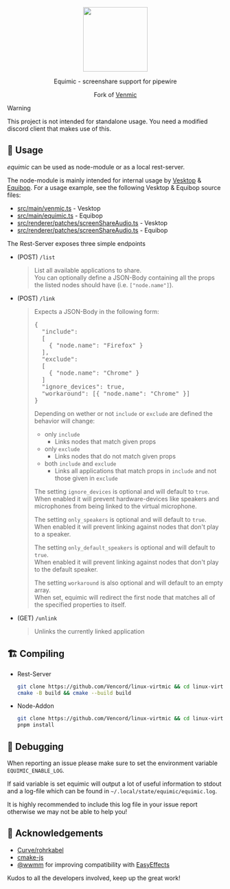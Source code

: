 <div align="center">

<img src="https://avatars.githubusercontent.com/u/150590884" width="150">

<br/>

Equimic - screenshare support for pipewire

Fork of [Venmic](https://github.com/Vencord/Venmic)

</div>

> [!WARNING]  
> This project is not intended for standalone usage. You need a modified discord client that makes use of this.

## 📖 Usage

_equimic_ can be used as node-module or as a local rest-server.

The node-module is mainly intended for internal usage by [Vesktop](https://github.com/Vencord/Vesktop) & [Equibop](https://github.com/Equicord/Equibop).
For a usage example, see the following Vesktop & Equibop source files:
- [src/main/venmic.ts](https://github.com/Vencord/Vesktop/blob/main/src/main/venmic.ts) - Vesktop
- [src/main/equimic.ts](https://github.com/Equicord/Equibop/blob/main/src/main/equimic.ts) - Equibop
- [src/renderer/patches/screenShareAudio.ts](https://github.com/Vencord/Vesktop/blob/main/src/renderer/patches/screenShareAudio.ts) - Vesktop
- [src/renderer/patches/screenShareAudio.ts](https://github.com/Equicord/Equibop/blob/main/src/renderer/patches/screenShareAudio.ts) - Equibop

The Rest-Server exposes three simple endpoints
* (POST) `/list`
  > List all available applications to share.  
  > You can optionally define a JSON-Body containing all the props the listed nodes should have (i.e. `["node.name"]`).

* (POST) `/link`  
  <blockquote>
  Expects a JSON-Body in the following form:
  <pre lang="json">
  {
    "include": 
    [
      { "node.name": "Firefox" }
    ],
    "exclude":
    [
      { "node.name": "Chrome" }
    ]
    "ignore_devices": true,
    "workaround": [{ "node.name": "Chrome" }]
  }
  </pre>

  Depending on wether or not `include` or `exclude` are defined the behavior will change:

  * only `include`
    * Links nodes that match given props
  * only `exclude`
    * Links nodes that do not match given props
  * both `include` and `exclude`
    * Links all applications that match props in `include` and not those given in `exclude`

  The setting `ignore_devices` is optional and will default to `true`.  
  When enabled it will prevent hardware-devices like speakers and microphones from being linked to the virtual microphone.

  The setting `only_speakers` is optional and will default to `true`.  
  When enabled it will prevent linking against nodes that don't play to a speaker.

  The setting `only_default_speakers` is optional and will default to `true`.  
  When enabled it will prevent linking against nodes that don't play to the default speaker.

  The setting `workaround` is also optional and will default to an empty array.  
  When set, equimic will redirect the first node that matches all of the specified properties to itself.
  </blockquote>

* (GET) `/unlink`
  > Unlinks the currently linked application

## 🏗️ Compiling

* Rest-Server
    ```bash
    git clone https://github.com/Vencord/linux-virtmic && cd linux-virtmic
    cmake -B build && cmake --build build
    ```

* Node-Addon
    ```bash
    git clone https://github.com/Vencord/linux-virtmic && cd linux-virtmic
    pnpm install
    ```

## 🐛 Debugging

When reporting an issue please make sure to set the environment variable `EQUIMIC_ENABLE_LOG`.

If said variable is set equimic will output a lot of useful information to stdout and a log-file which can be found in `~/.local/state/equimic/equimic.log`.

It is highly recommended to include this log file in your issue report otherwise we may not be able to help you!

## 🤝 Acknowledgements

* [Curve/rohrkabel](https://github.com/Curve/rohrkabel/)
* [cmake-js](https://github.com/cmake-js/cmake-js)
* [@wwmm](https://github.com/wwmm) for improving compatibility with [EasyEffects](https://github.com/wwmm/easyeffects)

Kudos to all the developers involved, keep up the great work!
